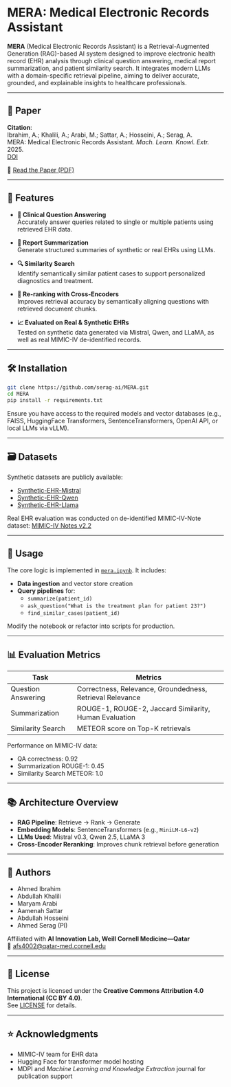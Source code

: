 
# MERA: Medical Electronic Records Assistant

**MERA** (Medical Electronic Records Assistant) is a Retrieval-Augmented Generation (RAG)-based AI system designed to improve electronic health record (EHR) analysis through clinical question answering, medical report summarization, and patient similarity search. It integrates modern LLMs with a domain-specific retrieval pipeline, aiming to deliver accurate, grounded, and explainable insights to healthcare professionals.

---

## 🔬 Paper

**Citation**:  
Ibrahim, A.; Khalili, A.; Arabi, M.; Sattar, A.; Hosseini, A.; Serag, A.  
MERA: Medical Electronic Records Assistant. *Mach. Learn. Knowl. Extr.* 2025.  
[DOI](https://doi.org/10.3390/make1010000)

📄 [Read the Paper (PDF)](./MERA__Medical_Electronic_Records_Assistant.pdf)

---

## 🧠 Features

- **💬 Clinical Question Answering**  
  Accurately answer queries related to single or multiple patients using retrieved EHR data.

- **📄 Report Summarization**  
  Generate structured summaries of synthetic or real EHRs using LLMs.

- **🔍 Similarity Search**  
  Identify semantically similar patient cases to support personalized diagnostics and treatment.

- **🔎 Re-ranking with Cross-Encoders**  
  Improves retrieval accuracy by semantically aligning questions with retrieved document chunks.

- **📈 Evaluated on Real & Synthetic EHRs**  
  Tested on synthetic data generated via Mistral, Qwen, and LLaMA, as well as real MIMIC-IV de-identified records.

---

## 🛠️ Installation

```bash
git clone https://github.com/serag-ai/MERA.git
cd MERA
pip install -r requirements.txt
```

Ensure you have access to the required models and vector databases (e.g., FAISS, HuggingFace Transformers, SentenceTransformers, OpenAI API, or local LLMs via vLLM).

---

## 🗃️ Datasets

Synthetic datasets are publicly available:

- [Synthetic-EHR-Mistral](https://huggingface.co/serag-ai/serag-ai/Synthetic-EHR-Mistral)
- [Synthetic-EHR-Qwen](https://huggingface.co/serag-ai/serag-ai/Synthetic-EHR-Qwen)
- [Synthetic-EHR-Llama](https://huggingface.co/serag-ai/serag-ai/Synthetic-EHR-Llama)

Real EHR evaluation was conducted on de-identified MIMIC-IV-Note dataset: [MIMIC-IV Notes v2.2](https://physionet.org/content/mimic-iv-note/2.2/)

---

## 🚀 Usage

The core logic is implemented in [`mera.ipynb`](./mera.ipynb). It includes:

- **Data ingestion** and vector store creation
- **Query pipelines** for:
  - `summarize(patient_id)`
  - `ask_question("What is the treatment plan for patient 23?")`
  - `find_similar_cases(patient_id)`

Modify the notebook or refactor into scripts for production.

---

## 📊 Evaluation Metrics

| Task                | Metrics                          |
|---------------------|----------------------------------|
| Question Answering  | Correctness, Relevance, Groundedness, Retrieval Relevance |
| Summarization       | ROUGE-1, ROUGE-2, Jaccard Similarity, Human Evaluation |
| Similarity Search   | METEOR score on Top-K retrievals |

Performance on MIMIC-IV data:
- QA correctness: 0.92
- Summarization ROUGE-1: 0.45
- Similarity Search METEOR: 1.0

---

## 📚 Architecture Overview

- **RAG Pipeline**: Retrieve → Rank → Generate
- **Embedding Models**: SentenceTransformers (e.g., `MiniLM-L6-v2`)
- **LLMs Used**: Mistral v0.3, Qwen 2.5, LLaMA 3
- **Cross-Encoder Reranking**: Improves chunk retrieval before generation

---

## 👥 Authors

- Ahmed Ibrahim
- Abdullah Khalili
- Maryam Arabi
- Aamenah Sattar
- Abdullah Hosseini
- Ahmed Serag (PI)

Affiliated with **AI Innovation Lab, Weill Cornell Medicine—Qatar**  
📧 afs4002@qatar-med.cornell.edu

---

## 📄 License

This project is licensed under the **Creative Commons Attribution 4.0 International (CC BY 4.0)**.  
See [LICENSE](https://creativecommons.org/licenses/by/4.0/) for details.

---

## ⭐ Acknowledgments

- MIMIC-IV team for EHR data
- Hugging Face for transformer model hosting
- MDPI and *Machine Learning and Knowledge Extraction* journal for publication support
